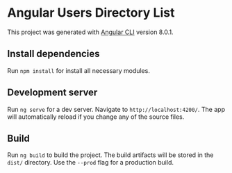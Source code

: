 # Angular Users Directory List

This project was generated with [Angular CLI](https://github.com/angular/angular-cli) version 8.0.1.

## Install dependencies

Run `npm install` for install all necessary modules.

## Development server

Run `ng serve` for a dev server. Navigate to `http://localhost:4200/`. The app will automatically reload if you change any of the source files.

## Build

Run `ng build` to build the project. The build artifacts will be stored in the `dist/` directory. Use the `--prod` flag for a production build.

